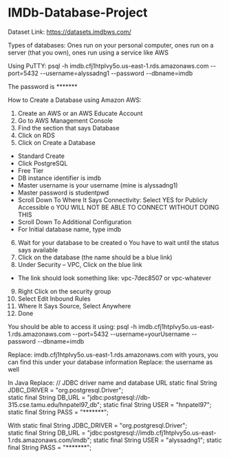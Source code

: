 # IMDb-Database-Project

Dataset Link: https://datasets.imdbws.com/

Types of databases: Ones run on your personal computer, ones run on a server (that you own), ones run using a service like AWS

Using PuTTY:
psql -h imdb.cfj1htplvy5o.us-east-1.rds.amazonaws.com  --port=5432 --username=alyssadng1 --password --dbname=imdb

The password is *******

How to Create a Database using Amazon AWS:
1.	Create an AWS or an AWS Educate Account
2.	Go to AWS Management Console
3.	Find the section that says Database
4.	Click on RDS
5.	Click on Create a Database
   -	Standard Create
   -	Click PostgreSQL
   -	Free Tier
   -	DB instance identifier is imdb
   -	Master username is your username (mine is alyssadng1)
   -	Master password is studentpwd
   - 	Scroll Down To Where It Says Connectivity: Select YES for Publicly Accessible
      o  YOU WILL NOT BE ABLE TO CONNECT WITHOUT DOING THIS
   -	Scroll Down To Additional Configuration
   -	For Initial database name, type imdb
6.	Wait for your database to be created
      o	You have to wait until the status says available
7.	Click on the database (the name should be a blue link)
8.	Under Security – VPC, Click on the blue link
   -	The link should look something like: vpc-7dec8507 or vpc-whatever
9.	Right Click on the security group
10.	Select Edit Inbound Rules
11.	Where It Says Source, Select Anywhere
12.	Done

You should be able to access it using:
psql -h imdb.cfj1htplvy5o.us-east-1.rds.amazonaws.com  --port=5432 --username=yourUsername --password --dbname=imdb

Replace: imdb.cfj1htplvy5o.us-east-1.rds.amazonaws.com  with yours, you can find this under your database information
Replace: the username as well


In Java Replace:
   // JDBC driver name and database URL
   static final String JDBC_DRIVER = "org.postgresql.Driver";  
   static final String DB_URL = "jdbc:postgresql://db-315.cse.tamu.edu/hnpatel97_db";
   static final String USER = "hnpatel97";
   static final String PASS = "*******";
  
  With
   static final String JDBC_DRIVER = "org.postgresql.Driver";  
   static final String DB_URL = "jdbc:postgresql://imdb.cfj1htplvy5o.us-east-1.rds.amazonaws.com/imdb";
   static final String USER = "alyssadng1";
   static final String PASS = "*******";
